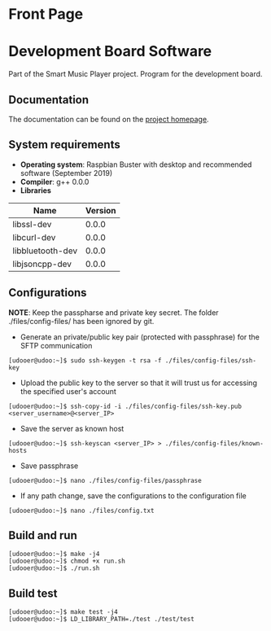 Front Page
========================

Development Board Software
========================
Part of the Smart Music Player project. Program for the development board.

Documentation
------------------------
The documentation can be found on the [project homepage](https://vamk-embedded-project-2019a.github.io/Development-Board-Application/).

System requirements
------------------------
* __Operating system__: Raspbian Buster with desktop and recommended software (September 2019)  
* __Compiler__: g++ 0.0.0 
* __Libraries__  

Name | Version
--- | ---
libssl-dev | 0.0.0
libcurl-dev | 0.0.0
libbluetooth-dev | 0.0.0
libjsoncpp-dev | 0.0.0

Configurations
------------------------
__NOTE__: Keep the passpharse and private key secret. The folder ./files/config-files/ has been ignored by git.  
* Generate an private/public key pair (protected with passphrase) for the SFTP communication  
```console
[udooer@udoo:~]$ sudo ssh-keygen -t rsa -f ./files/config-files/ssh-key
```
* Upload the public key to the server so that it will trust us for accessing the specified user's account
```console
[udooer@udoo:~]$ ssh-copy-id -i ./files/config-files/ssh-key.pub <server_username>@<server_IP>
```
* Save the server as known host
```console
[udooer@udoo:~]$ ssh-keyscan <server_IP> > ./files/config-files/known-hosts
```
* Save passphrase
```console
[udooer@udoo:~]$ nano ./files/config-files/passphrase
```
* If any path change, save the configurations to the configuration file  
```console
[udooer@udoo:~]$ nano ./files/config.txt
```

Build and run
------------------------
```console
[udooer@udoo:~]$ make -j4
[udooer@udoo:~]$ chmod +x run.sh
[udooer@udoo:~]$ ./run.sh
```

Build test
------------------------
```console
[udooer@udoo:~]$ make test -j4
[udooer@udoo:~]$ LD_LIBRARY_PATH=./test ./test/test
```
